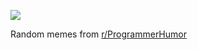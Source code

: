 ![](https://preview.redd.it/dldotsd5ruod1.png?width=320&crop=smart&auto=webp&s=aedc8707b91477fbf258037ed8872fd368e38e84)

 Random memes from [r/ProgrammerHumor](https://www.reddit.com/r/ProgrammerHumor/)
